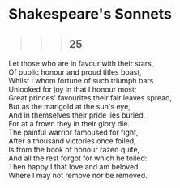
# Shakespeare's Sonnets
> > > ## 25

Let those who are in favour with their stars,  
Of public honour and proud titles boast,  
Whilst I whom fortune of such triumph bars  
Unlooked for joy in that I honour most;  
Great princes' favourites their fair leaves spread,  
But as the marigold at the sun's eye,  
And in themselves their pride lies buried,  
For at a frown they in their glory die.  
The painful warrior famoused for fight,  
After a thousand victories once foiled,  
Is from the book of honour razed quite,  
And all the rest forgot for which he toiled:  
Then happy I that love and am beloved  
Where I may not remove nor be removed.  


